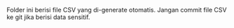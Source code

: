 Folder ini berisi file CSV yang di-generate otomatis. Jangan commit file CSV ke git jika berisi data sensitif.
